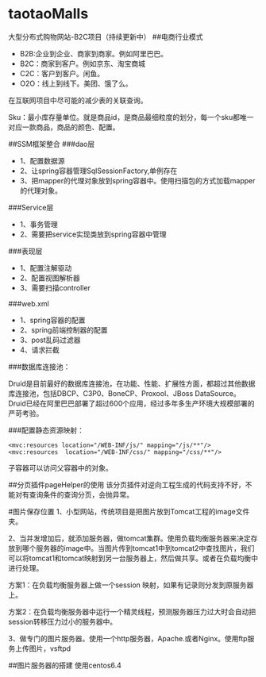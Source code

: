 # taotaoMalls
大型分布式购物网站-B2C项目（持续更新中）
##电商行业模式
- B2B:企业到企业、商家到商家。例如阿里巴巴。
- B2C：商家到客户。例如京东、淘宝商城
- C2C：客户到客户。闲鱼。
- O2O：线上到线下。美团、饿了么。


在互联网项目中尽可能的减少表的关联查询。

Sku：最小库存量单位。就是商品id，是商品最细粒度的划分，每一个sku都唯一对应一款商品，商品的颜色、配置。


##SSM框架整合
###dao层
- 1、配置数据源
- 2、让spring容器管理SqlSessionFactory,单例存在
- 3、把mapper的代理对象放到spring容器中。使用扫描包的方式加载mapper的代理对象。


###Service层
- 1、事务管理
- 2、需要把service实现类放到spring容器中管理

###表现层
- 1、配置注解驱动
- 2、配置视图解析器
- 3、需要扫描controller


###web.xml
- 1、spring容器的配置
- 2、spring前端控制器的配置
- 3、post乱码过滤器
- 4、请求拦截



###数据库连接池：

Druid是目前最好的数据库连接池，在功能、性能、扩展性方面，都超过其他数据库连接池，包括DBCP、C3P0、BoneCP、Proxool、JBoss DataSource。
Druid已经在阿里巴巴部署了超过600个应用，经过多年多生产环境大规模部署的严苛考验。

###配置静态资源映射：

    <mvc:resources location="/WEB-INF/js/" mapping="/js/**"/>
	<mvc:resources  location="/WEB-INF/css/" mapping="/css/**"/>
	

子容器可以访问父容器中的对象。



##分页插件pageHelper的使用
该分页插件对逆向工程生成的代码支持不好，不能对有查询条件的查询分页，会抛异常。

#图片保存位置
1、小型网站，传统项目是把图片放到Tomcat工程的image文件夹。

2、当并发增加后，就添加服务器，做tomcat集群。使用负载均衡服务器来决定存放到哪个服务器的image中。当图片传到tomcat1中到tomcat2中查找图片，我们可以将tomcat1和tomcat映射到另一台服务器上，然后做共享。或者在负载均衡中进行处理。


方案1：在负载均衡服务器上做一个session 映射，如果有记录则分发到原服务器上。

方案2：在负载均衡服务器中运行一个精灵线程，预测服务器压力过大时会自动把session转移压力过小的服务器中。


3、做专门的图片服务器。使用一个http服务器，Apache.或者Nginx。使用ftp服务上传图片，vsftpd


##图片服务器的搭建
使用centos6.4
